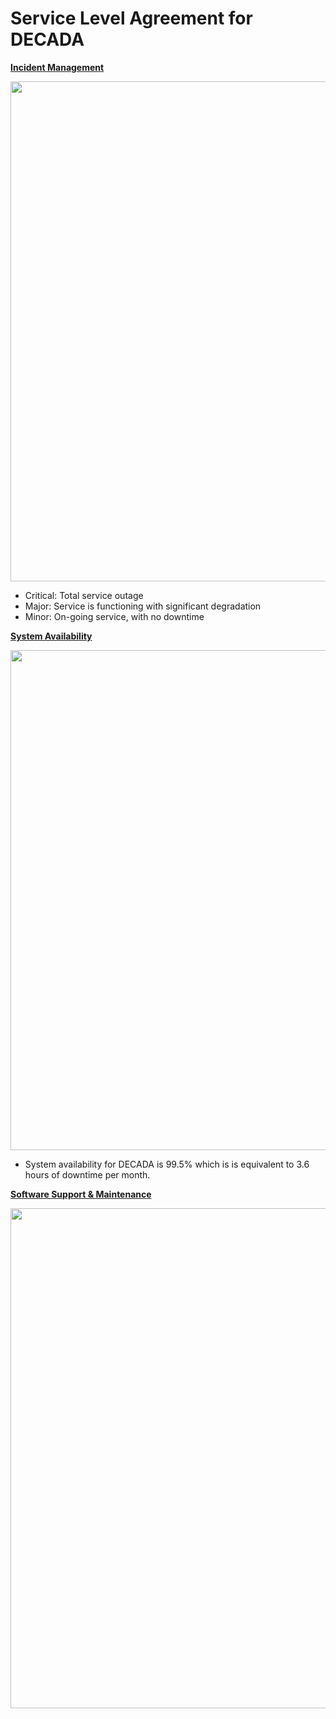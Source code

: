 # Service Level Agreement for DECADA

**<u>Incident Management</u>** <!--## Incident Management-->
<div align=center>
<img width="800" src="./images/security5.png"/>
</div>
<!--Incident Management-->

- Critical: Total service outage
- Major: Service is functioning with significant degradation
- Minor: On-going service, with no downtime

**<u>System Availability</u>** <!--## System Availability-->
<div align=center>
<img width="800" src="./images/security7.png"/>
</div>
<!--System Availability-->

- System availability for DECADA is 99.5% which is is equivalent to 3.6 hours of downtime per month.

**<u>Software Support & Maintenance</u>**
<div align=center>
<img width="800" src="./images/security8.png"/>
</div>
<!--Software Support and Maintenance-->
